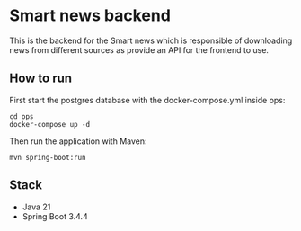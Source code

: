 # Smart news backend

This is the backend for the Smart news which is responsible of downloading news from different sources as provide an API for the frontend to use.

## How to run

First start the postgres database with the docker-compose.yml inside ops:

```
cd ops
docker-compose up -d
```

Then run the application with Maven:

```
mvn spring-boot:run
```

## Stack

- Java 21
- Spring Boot 3.4.4
